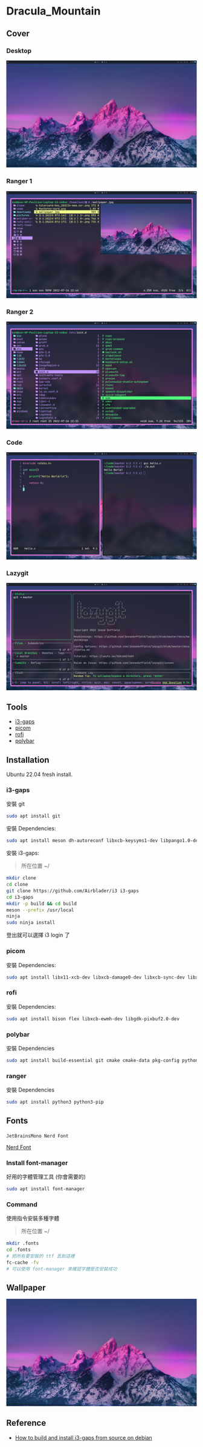# Dracula_Mountain

## Cover

### Desktop
![desktop](assets/desktop.png)

### Ranger 1
![picture](assets/picture.png)

### Ranger 2
![ranger](assets/ranger.png)

### Code
![hello](assets/hello.png)

### Lazygit
![lazygit](assets/lazygit.png)

## Tools

* [i3-gaps](https://github.com/Airblader/i3)
* [picom](https://github.com/jonaburg/picom)
* [rofi](https://github.com/davatorium/rofi)
* [polybar](https://github.com/polybar/polybar)

## Installation

Ubuntu 22.04 fresh install.

### i3-gaps

安裝 git

```bash
sudo apt install git
```

安裝 Dependencies: 

```bash
sudo apt install meson dh-autoreconf libxcb-keysyms1-dev libpango1.0-dev libxcb-util0-dev xcb libxcb1-dev libxcb-icccm4-dev libyajl-dev libev-dev libxcb-xkb-dev libxcb-cursor-dev libxkbcommon-dev libxcb-xinerama0-dev libxkbcommon-x11-dev libstartup-notification0-dev libxcb-randr0-dev libxcb-xrm0 libxcb-xrm-dev libxcb-shape0 libxcb-shape0-dev automake libtool xutils-dev autoconf
```

安裝 i3-gaps: 

> 所在位置 ~/
```bash
mkdir clone
cd clone
git clone https://github.com/Airblader/i3 i3-gaps
cd i3-gaps
mkdir -p build && cd build
meson --prefix /usr/local
ninja
sudo ninja install
```

登出就可以選擇 i3 login 了

### picom

安裝 Dependencies: 

```bash
sudo apt install libx11-xcb-dev libxcb-damage0-dev libxcb-sync-dev libxcb-composite0-dev libxcb-present-dev uthash-dev libconfig-dev libgl-dev libdbus-1-dev
```

### rofi

安裝 Dependencies: 

```bash
sudo apt install bison flex libxcb-ewmh-dev libgdk-pixbuf2.0-dev
```

### polybar

安裝 Dependencies

```bash
sudo apt install build-essential git cmake cmake-data pkg-config python3-sphinx python3-packaging libuv1-dev libcairo2-dev libxcb1-dev libxcb-util0-dev libxcb-randr0-dev libxcb-composite0-dev python3-xcbgen xcb-proto libxcb-image0-dev libxcb-ewmh-dev libxcb-icccm4-dev libjsoncpp-dev
```

### ranger

安裝 Dependencies

```bash
sudo apt install python3 python3-pip
```

## Fonts

`JetBrainsMono Nerd Font`

[Nerd Font](https://www.nerdfonts.com/font-downloads)

### Install font-manager

好用的字體管理工具 (你會需要的)

```bash
sudo apt install font-manager
```

### Command

使用指令安裝多種字體

> 所在位置 ~/
```bash
mkdir .fonts
cd .fonts
# 把所有要安裝的 ttf 丟到這裡
fc-cache -fv
# 可以使用 font-manager 來確認字體是否安裝成功
```

## Wallpaper
![wallpaper](wallpaper/wallpaper.jpg)

## Reference

* [How to build and install i3-gaps from source on debian](https://lottalinuxlinks.com/how-to-build-and-install-i3-gaps-on-debian/)